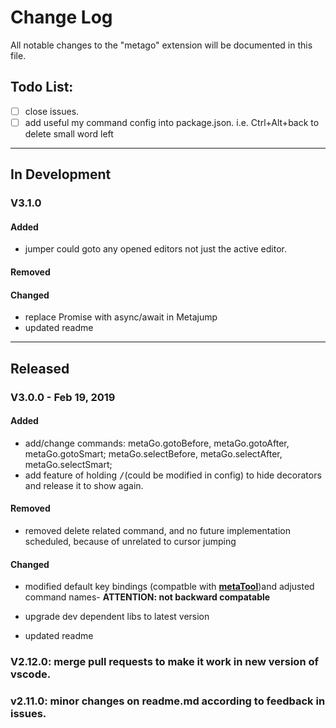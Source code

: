 # Change Log
All notable changes to the "metago" extension will be documented in this file.

## Todo List:
   - [ ] close issues.
   - [ ] add useful my command config into package.json. i.e. Ctrl+Alt+back to delete small word left

---     
## In Development
### V3.1.0
#### Added
* jumper could goto any opened editors not just the active editor.
#### Removed

#### Changed
* replace Promise with async/await in Metajump
* updated readme
---

## Released
### V3.0.0 - Feb 19, 2019
#### Added
* add/change commands: metaGo.gotoBefore, metaGo.gotoAfter, metaGo.gotoSmart; metaGo.selectBefore, metaGo.selectAfter, metaGo.selectSmart; 
* add feature of holding <kbd>/</kbd>(could be modified in config) to hide decorators and release it to show again.
#### Removed
* removed delete related command, and no future implementation scheduled, because of unrelated to cursor jumping

#### Changed
* modified default key bindings (compatble with [**metaTool**](https://github.com/metatool/metatool))and adjusted command names- **ATTENTION: not backward compatable**
- upgrade dev dependent libs to latest version
* updated readme



### V2.12.0: merge  pull requests to make it work in new version of vscode.
### v2.11.0: minor changes on readme.md according to feedback in issues.
